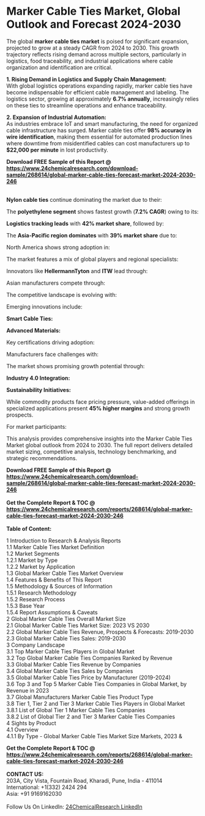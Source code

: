 <h1>Marker Cable Ties Market, Global Outlook and Forecast 2024-2030</h1><p>The global <strong>marker cable ties market</strong> is poised for significant expansion, projected to grow at a steady CAGR from 2024 to 2030. This growth trajectory reflects rising demand across multiple sectors, particularly in logistics, food traceability, and industrial applications where cable organization and identification are critical.</p><p><strong>1. Rising Demand in Logistics and Supply Chain Management:</strong><br>
With global logistics operations expanding rapidly, marker cable ties have become indispensable for efficient cable management and labeling. The logistics sector, growing at approximately <strong>6.7% annually</strong>, increasingly relies on these ties to streamline operations and enhance traceability.</p><p><strong>2. Expansion of Industrial Automation:</strong><br>
As industries embrace IoT and smart manufacturing, the need for organized cable infrastructure has surged. Marker cable ties offer <strong>98% accuracy in wire identification</strong>, making them essential for automated production lines where downtime from misidentified cables can cost manufacturers up to <strong>$22,000 per minute</strong> in lost productivity.</p><div><b>Download FREE Sample of this Report @ 
            <a href="https://www.24chemicalresearch.com/download-sample/268614/global-marker-cable-ties-forecast-market-2024-2030-246">
            https://www.24chemicalresearch.com/download-sample/268614/global-marker-cable-ties-forecast-market-2024-2030-246</a></b></div><br><p><strong>Nylon cable ties</strong> continue dominating the market due to their:

</p><p>The <strong>polyethylene segment</strong> shows fastest growth (<strong>7.2% CAGR</strong>) owing to its:</p><p><strong>Logistics tracking leads</strong> with <strong>42% market share</strong>, followed by:</p><p>The <strong>Asia-Pacific region dominates</strong> with <strong>39% market share</strong> due to:</p><p>North America shows strong adoption in:</p><p>The market features a mix of global players and regional specialists:</p><p>Innovators like <strong>HellermannTyton</strong> and <strong>ITW</strong> lead through:</p><p>Asian manufacturers compete through:</p><p>The competitive landscape is evolving with:</p><p>Emerging innovations include:</p><p><strong>Smart Cable Ties:</strong>
</p><p><strong>Advanced Materials:</strong>
</p><p>Key certifications driving adoption:</p><p>Manufacturers face challenges with:</p><p>The market shows promising growth potential through:</p><p><strong>Industry 4.0 Integration:</strong>
</p><p><strong>Sustainability Initiatives:</strong>
</p><p>While commodity products face pricing pressure, value-added offerings in specialized applications present <strong>45% higher margins</strong> and strong growth prospects.</p><p>For market participants:</p><p>This analysis provides comprehensive insights into the Marker Cable Ties Market global outlook from 2024 to 2030. The full report delivers detailed market sizing, competitive analysis, technology benchmarking, and strategic recommendations.</p><div><b>Download FREE Sample of this Report @ 
            <a href="https://www.24chemicalresearch.com/download-sample/268614/global-marker-cable-ties-forecast-market-2024-2030-246">
            https://www.24chemicalresearch.com/download-sample/268614/global-marker-cable-ties-forecast-market-2024-2030-246</a></b></div><br><div><b>Get the Complete Report & TOC @ 
            <a href="https://www.24chemicalresearch.com/reports/268614/global-marker-cable-ties-forecast-market-2024-2030-246">
            https://www.24chemicalresearch.com/reports/268614/global-marker-cable-ties-forecast-market-2024-2030-246</a></b></div><br>
            <b>Table of Content:</b><p>1 Introduction to Research & Analysis Reports<br />
    1.1 Marker Cable Ties Market Definition<br />
    1.2 Market Segments<br />
        1.2.1 Market by Type<br />
        1.2.2 Market by Application<br />
    1.3 Global Marker Cable Ties Market Overview<br />
    1.4 Features & Benefits of This Report<br />
    1.5 Methodology & Sources of Information<br />
        1.5.1 Research Methodology<br />
        1.5.2 Research Process<br />
        1.5.3 Base Year<br />
        1.5.4 Report Assumptions & Caveats<br />
2 Global Marker Cable Ties Overall Market Size<br />
    2.1 Global Marker Cable Ties Market Size: 2023 VS 2030<br />
    2.2 Global Marker Cable Ties Revenue, Prospects & Forecasts: 2019-2030<br />
    2.3 Global Marker Cable Ties Sales: 2019-2030<br />
3 Company Landscape<br />
    3.1 Top Marker Cable Ties Players in Global Market<br />
    3.2 Top Global Marker Cable Ties Companies Ranked by Revenue<br />
    3.3 Global Marker Cable Ties Revenue by Companies<br />
    3.4 Global Marker Cable Ties Sales by Companies<br />
    3.5 Global Marker Cable Ties Price by Manufacturer (2019-2024)<br />
    3.6 Top 3 and Top 5 Marker Cable Ties Companies in Global Market, by Revenue in 2023<br />
    3.7 Global Manufacturers Marker Cable Ties Product Type<br />
    3.8 Tier 1, Tier 2 and Tier 3 Marker Cable Ties Players in Global Market<br />
        3.8.1 List of Global Tier 1 Marker Cable Ties Companies<br />
        3.8.2 List of Global Tier 2 and Tier 3 Marker Cable Ties Companies<br />
4 Sights by Product<br />
    4.1 Overview<br />
        4.1.1 By Type - Global Marker Cable Ties Market Size Markets, 2023 &</p><div><b>Get the Complete Report & TOC @ 
            <a href="https://www.24chemicalresearch.com/reports/268614/global-marker-cable-ties-forecast-market-2024-2030-246">
            https://www.24chemicalresearch.com/reports/268614/global-marker-cable-ties-forecast-market-2024-2030-246</a></b></div><br><b>CONTACT US:</b><br>
            203A, City Vista, Fountain Road, Kharadi, Pune, India - 411014<br>
            International: +1(332) 2424 294<br>
            Asia: +91 9169162030 <br><br>
            Follow Us On LinkedIn: <a href="https://www.linkedin.com/company/24chemicalresearch/">24ChemicalResearch LinkedIn</a>